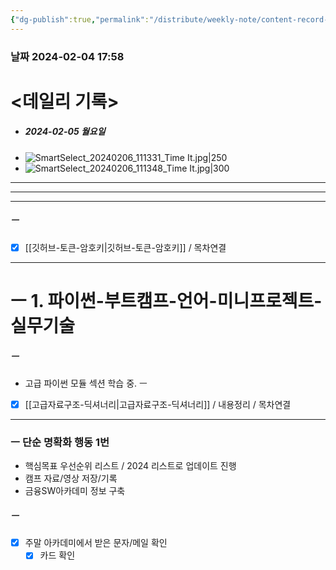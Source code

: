 ```yaml
---
{"dg-publish":true,"permalink":"/distribute/weekly-note/content-record-folder/2024-02-04-w1/","tags":["데일리-주간-기록"],"noteIcon":""}
---
```


### 날짜 2024-02-04 17:58

# <데일리 기록> 

- ##### 2024-02-05 월요일
- ![SmartSelect_20240206_111331_Time It.jpg|250](/img/user/%EC%B2%A8%EB%B6%80%ED%8C%8C%EC%9D%BC/SmartSelect_20240206_111331_Time%20It.jpg)
- ![SmartSelect_20240206_111348_Time It.jpg|300](/img/user/%EC%B2%A8%EB%B6%80%ED%8C%8C%EC%9D%BC/SmartSelect_20240206_111348_Time%20It.jpg)

-------------------------------
------
-----

##### ㅡ
- [x] [[깃허브-토큰-암호키\|깃허브-토큰-암호키]] / 목차연결

---
# ㅡ 1. 파이썬-부트캠프-언어-미니프로젝트-실무기술



##### ㅡ
- 고급 파이썬 모듈
섹션 학습 중.
ㅡ
- [x] [[고급자료구조-딕셔너리\|고급자료구조-딕셔너리]] / 내용정리 / 목차연결



----
###  ㅡ 단순 명확화 행동 1번
- 핵심목표 우선순위 리스트 / 2024 리스트로 업데이트 진행
- 캠프 자료/영상 저장/기록
- 금융SW아카데미 정보 구축


##### ㅡ
- [x] 주말 아카데미에서 받은 문자/메일 확인 
	- [x] 카드 확인 
